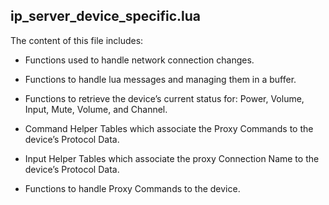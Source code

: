 ## ip\_server\_device\_specific.lua

The content of this file includes:

- Functions used to handle network connection changes.

- Functions to handle lua messages and managing them in a buffer.

- Functions to retrieve the device’s current status for: Power, Volume, Input, Mute, Volume, and Channel.

- Command Helper Tables which associate the Proxy Commands to the device’s Protocol Data.

- Input Helper Tables which associate the proxy Connection Name to the device’s Protocol Data.

- Functions to handle Proxy Commands to the device.
